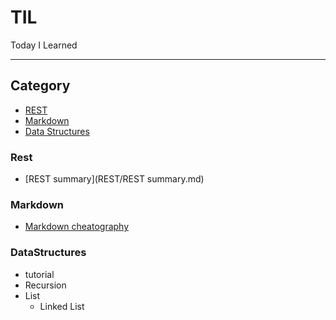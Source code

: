 # TIL
Today I Learned

---
## Category
* [REST](#rest)
* [Markdown](#markdown)
* [Data Structures](#datastructures)

### Rest
- [REST summary](REST/REST summary.md)

### Markdown
- [Markdown cheatography](Markdown/markdown-syntax.md)

### DataStructures
- tutorial
- Recursion
- List
	- Linked List
